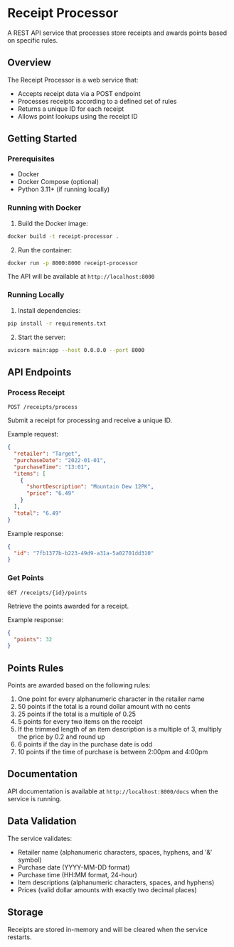 # Receipt Processor

A REST API service that processes store receipts and awards points based on specific rules.

## Overview

The Receipt Processor is a web service that:
- Accepts receipt data via a POST endpoint
- Processes receipts according to a defined set of rules
- Returns a unique ID for each receipt
- Allows point lookups using the receipt ID

## Getting Started

### Prerequisites
- Docker
- Docker Compose (optional)
- Python 3.11+ (if running locally)

### Running with Docker

1. Build the Docker image:
```bash
docker build -t receipt-processor .
```

2. Run the container:
```bash
docker run -p 8000:8000 receipt-processor
```

The API will be available at `http://localhost:8000`

### Running Locally

1. Install dependencies:
```bash
pip install -r requirements.txt
```

2. Start the server:
```bash
uvicorn main:app --host 0.0.0.0 --port 8000
```

## API Endpoints

### Process Receipt
```
POST /receipts/process
```
Submit a receipt for processing and receive a unique ID.

Example request:
```json
{
  "retailer": "Target",
  "purchaseDate": "2022-01-01",
  "purchaseTime": "13:01",
  "items": [
    {
      "shortDescription": "Mountain Dew 12PK",
      "price": "6.49"
    }
  ],
  "total": "6.49"
}
```

Example response:
```json
{
  "id": "7fb1377b-b223-49d9-a31a-5a02701dd310"
}
```

### Get Points
```
GET /receipts/{id}/points
```
Retrieve the points awarded for a receipt.

Example response:
```json
{
  "points": 32
}
```

## Points Rules

Points are awarded based on the following rules:
1. One point for every alphanumeric character in the retailer name
2. 50 points if the total is a round dollar amount with no cents
3. 25 points if the total is a multiple of 0.25
4. 5 points for every two items on the receipt
5. If the trimmed length of an item description is a multiple of 3, multiply the price by 0.2 and round up
6. 6 points if the day in the purchase date is odd
7. 10 points if the time of purchase is between 2:00pm and 4:00pm

## Documentation

API documentation is available at `http://localhost:8000/docs` when the service is running.

## Data Validation

The service validates:
- Retailer name (alphanumeric characters, spaces, hyphens, and '&' symbol)
- Purchase date (YYYY-MM-DD format)
- Purchase time (HH:MM format, 24-hour)
- Item descriptions (alphanumeric characters, spaces, and hyphens)
- Prices (valid dollar amounts with exactly two decimal places)

## Storage

Receipts are stored in-memory and will be cleared when the service restarts.
